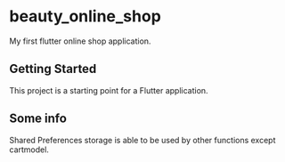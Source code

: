 # beauty_online_shop

My first flutter online shop application.

## Getting Started

This project is a starting point for a Flutter application.

## Some info

Shared Preferences storage is able to be used by other functions except cartmodel.